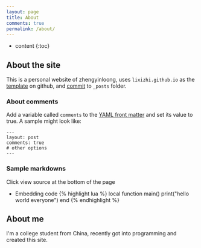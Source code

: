 ```yaml
---
layout: page
title: About
comments: true
permalink: /about/
---
```


* content
{:toc}

## About the site
This is a personal website of zhengyinloong, uses `lixizhi.github.io` as the [template](https://github.com/LiXizhi/lixizhi.github.io) on github, and [commit](http://jekyllrb.com/docs/posts/) to `_posts` folder.

### About comments
Add a variable called `comments` to the [YAML front matter](http://jekyllrb.com/docs/frontmatter/) and set its value to true. A sample might look like:

    ---
    layout: post
    comments: true
    # other options
    ---

### Sample markdowns
Click view source at the bottom of the page

* Embedding code
{% highlight lua %}
local function main()
	print("hello world everyone")
end
{% endhighlight %}

## About me

I'm a college student from China, recently got into programming and created this site.

